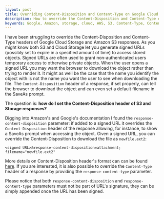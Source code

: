 ```yaml
---
layout: post
title: Overriding Content-Disposition and Content-Type on Google Cloud Storage and Amazon S3
description: How to override the Content-Disposition and Content-Type of Google Cloud Storage and Amazon S3 HTTP responses
keywords: Google, Amazon, storage, cloud, AWS, S3, Content-Type, Content-Disposition, response-content-type, response-content-disposition
---
```


I have been struggling to override the Content-Disposition and Content-Type 
headers of Google Cloud Storage and Amazon S3 responses. 
As you might know both S3 and 
Cloud Storage let you generate signed URLs 
(possibly set to expire in a specified amount of time) 
to access stored objects. Signed URLs are often used to grant 
non-authenticated users temporary access to otherwise private objects.
When the user opens a signed URL you may want the browser to download the object 
rather than trying to render it. 
It might as well be the case that the name you identify the object with 
is not the name you want the user to see when downloading the file. 
The `Content-Disposition` header of a response, if set properly, can 
tell the browser to download the object and can even set a default filename 
in the SaveAs prompt.  

The question is: **how do I set the Content-Disposition header of S3 and Storage responses?**  

Digging into Amazon's and Google's documentation I found the 
`response-content-disposition` parameter: if added to a signed URL 
it overrides the `Content-Disposition` header of the response allowing, 
for instance, to show a SaveAs prompt when accessing the object. 
Given a signed URL, you can override 
the Content-Disposition to download the file as `newfile.ext2`:  

```
<signed URL>&response-content-disposition=attachment; filename="newfile.ext2"
```

More details on Content-Disposition header's format can 
can be found [here](http://www.iana.org/assignments/cont-disp/cont-disp.xhtml).
If you are interested, it is also possible to override the `Content-Type` header 
of a response by providing the `response-content-type` parameter. 

Please notice that both `response-content-disposition` and 
`response-content-type` parameters must not be part of URL's signature, 
they can be simply appended once the URL has been signed.
